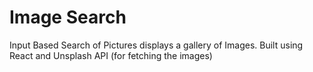# Image Search
Input Based Search of Pictures displays a gallery of Images. Built using React and Unsplash API (for fetching the images)
